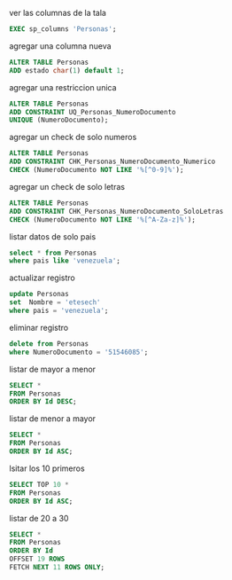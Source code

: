 ver las columnas de la tala
```sql
EXEC sp_columns 'Personas';
```

agregar una columna nueva
```sql
ALTER TABLE Personas
ADD estado char(1) default 1;
```

agregar una restriccion unica
```sql
ALTER TABLE Personas
ADD CONSTRAINT UQ_Personas_NumeroDocumento
UNIQUE (NumeroDocumento);
```

agregar un check de solo numeros
```sql
ALTER TABLE Personas
ADD CONSTRAINT CHK_Personas_NumeroDocumento_Numerico
CHECK (NumeroDocumento NOT LIKE '%[^0-9]%');
```

agregar un check de solo letras
```sql
ALTER TABLE Personas
ADD CONSTRAINT CHK_Personas_NumeroDocumento_SoloLetras
CHECK (NumeroDocumento NOT LIKE '%[^A-Za-z]%');
```

listar datos de solo pais
```sql
select * from Personas
where pais like 'venezuela';
```

actualizar registro
```sql
update Personas
set  Nombre = 'etesech'
where pais = 'venezuela';
```

eliminar registro
```sql
delete from Personas
where NumeroDocumento = '51546085';
```

listar de mayor a menor
```sql
SELECT *
FROM Personas
ORDER BY Id DESC;
```

listar de menor a mayor
```sql
SELECT *
FROM Personas
ORDER BY Id ASC;
```

lsitar los 10 primeros 
```sql
SELECT TOP 10 *
FROM Personas
ORDER BY Id ASC;
```

listar de 20 a 30
```sql
SELECT *
FROM Personas
ORDER BY Id
OFFSET 19 ROWS
FETCH NEXT 11 ROWS ONLY;
```
